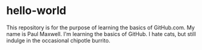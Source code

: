 # hello-world
This repository is for the purpose of learning the basics of GitHub.com.
My name is Paul Maxwell. I'm learning the basics of GitHub. I hate cats, but still indulge in the occasional chipotle burrito.
